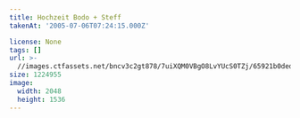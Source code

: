 ```yaml
---
title: Hochzeit Bodo + Steff
takenAt: '2005-07-06T07:24:15.000Z'

license: None
tags: []
url: >-
  //images.ctfassets.net/bncv3c2gt878/7uiXQM0VBgO8LvYUcS0TZj/65921b0ded4a15c0906696a472142d0b/hochzeit-bodo--steff_4559741081_o
size: 1224955
image:
  width: 2048
  height: 1536
---
```

